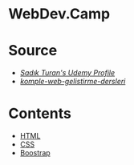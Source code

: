 # WebDev.Camp

# Source

- _[Sadık Turan's Udemy Profile](https://www.udemy.com/user/sadikturan/)_
- _[komple-web-gelistirme-dersleri](https://github.com/sadikturan/komple-web-gelistirme-dersleri)_

# Contents

- [HTML](https://github.com/taberkkaya/WebDev.Camp/tree/main/01-html)
- [CSS](https://github.com/taberkkaya/WebDev.Camp/tree/main/02-css)
- [Boostrap](https://github.com/taberkkaya/WebDev.Camp/tree/main/03-boostrap)
